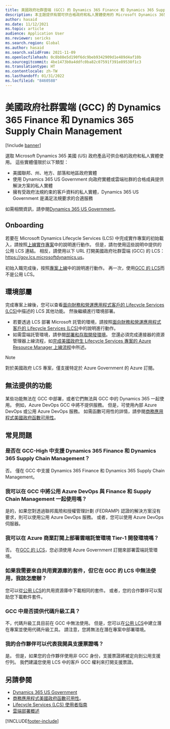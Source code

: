 ```yaml
---
title: 美國政府社群雲端 (GCC) 的 Dynamics 365 Finance 和 Dynamics 365 Supply Chain Management
description: 本主題提供有關可供合格政府和私人實體使用的 Microsoft Dynamics 365 US Government 產品的資訊。
author: hasaid
ms.date: 11/12/2021
ms.topic: article
audience: Application User
ms.reviewer: sericks
ms.search.region: Global
ms.author: hasaid
ms.search.validFrom: 2021-11-09
ms.openlocfilehash: 0c8b88e5d190f6dc9beb9342909d1e489d4af10b
ms.sourcegitcommit: 4be1473b0a4ddfc0ba82c07591f391e89538f1c3
ms.translationtype: HT
ms.contentlocale: zh-TW
ms.lasthandoff: 01/31/2022
ms.locfileid: "8460588"
---
```

# <a name="dynamics-365-finance-and-dynamics-365-supply-chain-management-in-us-government-community-cloud-gcc"></a>美國政府社群雲端 (GCC) 的 Dynamics 365 Finance 和 Dynamics 365 Supply Chain Management

[!include [banner](../includes/banner.md)]



選取 Microsoft Dynamics 365 美國 (US) 政府產品可供合格的政府和私人實體使用。 這些實體僅限於以下類型：

- 美國聯邦、州、地方、部落和地區政府實體
- 使用 Dynamics 365 US Government 向政府實體或雲端社群的合格成員提供解決方案的私人實體
- 擁有受政府法規約束的客戶資料的私人實體，Dynamics 365 US Government 是滿足法規要求的合適服務

如需相關資訊，請參閱[Dynamics 365 US Government](/power-platform/admin/microsoft-dynamics-365-government)。

## <a name="onboarding"></a>Onboarding

若要在 Microsoft Dynamics Lifecycle Services (LCS) 中完成實作專案的初始載入，請按照[上線實作專案](../../../fin-ops-core/fin-ops/imp-lifecycle/onboard.md)中的說明進行動作。 但是，請勿使用這些說明中提供的公用 LCS 連結。 相反，請使用以下 URL 打開美國政府社群雲端 (GCC) 的 LCS：<https://gov.lcs.microsoftdynamics.us>。

初始入職完成後，按照[專案上線](../lifecycle-services/project-onboarding.md)中的說明進行動作。 再一次，使用[GCC 的 LCS](https://gov.lcs.microsoftdynamics.us)而不是公用 LCS。

## <a name="environment-deployment"></a>環境部屬

完成專案上線後，您可以查看[面向財務和營運應用程式客戶的 Lifecycle Services (LCS)](../../../fin-ops-core/dev-itpro/lifecycle-services/lcs-works-lcs.md)中描述的 LCS 其他功能。 然後繼續進行環境部署。

- 若要透過 LCS 部署 Microsoft 託管的環境，請按照[面向財務和營運應用程式客戶的 Lifecycle Services (LCS)](../../../fin-ops-core/dev-itpro/lifecycle-services/lcs-works-lcs.md#new-deployment-experience)中的說明進行動作。
- 如需雲端託管環境，請參閱[部署和存取開發環境](../../../fin-ops-core/dev-itpro/dev-tools/access-instances.md)。 您還必須完成連接器的資源管理器上線流程，如[完成美國政府生 Lifecycle Services 專案的 Azure Resource Manager 上線流程](arm-onbarding-us-goverment.md)中所述。

> [!NOTE]
> 對於美國政府 LCS 專案，僅支援特定於 Azure Government 的 Azure 訂閱。

## <a name="features-that-arent-available"></a>無法提供的功能

某些功能無法在 GCC 中部署，或者它們無法與 GCC 中的 Dynamics 365 一起使用。 例如，Azure DevOps GCC 中將不提供服務。 但是，可使用內部 Azure DevOps 或公用 Azure DevOps 服務。 如需函數可用性的詳情，請參閱[商務應用程式美國政府函數可用性](https://aka.ms/BAPFunctionalParity)。

## <a name="frequently-asked-questions"></a>常見問題

### <a name="are-dynamics-365-finance-and-dynamics-365-supply-chain-management-supported-in-gcc-high"></a>是否在 GCC-High 中支援 Dynamics 365 Finance 和 Dynamics 365 Supply Chain Management？

否。 僅在 GCC 中支援 Dynamics 365 Finance 和 Dynamics 365 Supply Chain Management。

### <a name="can-i-use-public-azure-devops-with-finance-and-supply-chain-management-in-gcc"></a>我可以在 GCC 中將公用 Azure DevOps 與 Finance 和 Supply Chain Management 一起使用嗎？

是的，如果您對透過聯邦風險和授權管理計劃 (FEDRAMP) 認證的解決方案沒有要求，則可以使用公用 Azure DevOps 服務。 或者，您可以使用 Azure DevOps 伺服器。

### <a name="can-i-deploy-a-cloud-hosted-environment-tier-1-development-environment-on-an-azure-commercial-subscription"></a>我可以在 Azure 商業訂閱上部署雲端託管環境 Tier-1 開發環境嗎？

否。 在[GCC 的 LCS](https://gov.lcs.microsoftdynamics.us)，您必須使用 Azure Government 訂閱來部署雲端託管環境。

### <a name="what-can-i-do-if-i-need-a-package-from-the-shared-asset-library-but-it-isnt-available-in-lcs-for-gcc"></a>如果我需要來自共用資源庫的套件，但它在 GCC 的 LCS 中無法使用，我該怎麼辦？

您可以從[公用 LCS](https://lcs.dynamics.com)的共用資源庫中下載相同的套件。 或者，您的合作夥伴可以幫助您下載軟件套件。

### <a name="is-the-code-upgrade-tool-available-in-gcc"></a>GCC 中是否提供代碼升級工具？

不，代碼升級工具目前在 GCC 中無法使用。 但是，您可以在[公用 LCS](https://lcs.dynamics.com)中建立潛在專案並使用代碼升級工具。 請注意，您將無法在潛在專案中部署環境。

### <a name="can-my-partner-open-a-support-ticket-on-my-behalf"></a>我的合作夥伴可以代表我開具支援票證嗎？

是。 但是，如果您的合作夥伴使用非 GCC 身份，支援票證將被定向到公用支援佇列。 我們建議您使用 LCS 中的客戶 GCC 權利來打開支援票證。

## <a name="see-also"></a>另請參閱

- [Dynamics 365 US Government](/power-platform/admin/microsoft-dynamics-365-government)
- [商務應用程式美國政府函數可用性](https://aka.ms/BAPFunctionalParity)。
- [Lifecycle Services (LCS) 使用者指南](../../../fin-ops-core/dev-itpro/lifecycle-services/lcs-user-guide.md)
- [雲端部署概述](../../../fin-ops-core/dev-itpro/deployment/cloud-deployment-overview.md)

[!INCLUDE[footer-include](../../../includes/footer-banner.md)]
